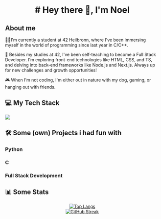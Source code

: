 <h1 align="center">
	# Hey there 👋, I'm Noel
</h1>
<h2>About me</h2>
👨‍💻I'm currently a student at 42 Heilbronn, where I've been immersing myself in the world of programming since last year in C/C++.

🚀 Besides my studies at 42, I've been self-teaching to become a Full Stack Developer. I'm exploring front-end technologies like HTML, CSS, and TS, and delving into back-end frameworks like Node.js and Next.js. Always up for new challenges and growth opportunities!

🎮 When I'm not coding, I'm either out in nature with my dog, gaming, or hanging out with friends. 

<h2>💻 My Tech Stack</h2>
<p style="align: center">
  <a href="https://skillicons.dev">
    <img src="https://skillicons.dev/icons?i=git,
	bash,bootstrap,docker,c,cpp,html,nextjs,nodejs,npm,postman,py,react,ts,vscode,css" />
  </a>
</p>

<h2>🛠️ Some (own) Projects i had fun with</h2>
<h3>Python</h3>

<h3>C</h3>

<h3>Full Stack Development</h3>

<h2>📊 Some Stats</h2>
<div align="center">
	<a href="https://github.com/anuraghazra/github-readme-stats">
		<img src="https://github-readme-stats.vercel.app/api/top-langs/?username=NoelSabia&theme=tokyonight" alt="Top Langs"/>
	</a>
</div>
<div align="center">
	<a href="https://git.io/streak-stats">
		<img src="https://github-readme-streak-stats.herokuapp.com?user=NoelSabia&theme=dark&border_radius=" alt="GitHub Streak"/>
	</a>
</div>
